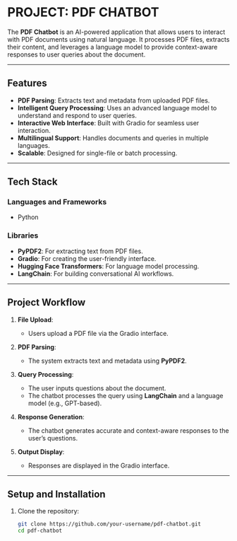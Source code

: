 # PROJECT: PDF CHATBOT  

The **PDF Chatbot** is an AI-powered application that allows users to interact with PDF documents using natural language. It processes PDF files, extracts their content, and leverages a language model to provide context-aware responses to user queries about the document.  

---

## <strong>Features</strong>  

- **PDF Parsing**: Extracts text and metadata from uploaded PDF files.  
- **Intelligent Query Processing**: Uses an advanced language model to understand and respond to user queries.  
- **Interactive Web Interface**: Built with Gradio for seamless user interaction.  
- **Multilingual Support**: Handles documents and queries in multiple languages.  
- **Scalable**: Designed for single-file or batch processing.  

---

## <strong>Tech Stack</strong>  

### <strong>Languages and Frameworks</strong>  
- Python  

### <strong>Libraries</strong>  
- **PyPDF2**: For extracting text from PDF files.  
- **Gradio**: For creating the user-friendly interface.  
- **Hugging Face Transformers**: For language model processing.  
- **LangChain**: For building conversational AI workflows.  

---

## <strong>Project Workflow</strong>  

1. **File Upload**:  
   - Users upload a PDF file via the Gradio interface.  

2. **PDF Parsing**:  
   - The system extracts text and metadata using **PyPDF2**.  

3. **Query Processing**:  
   - The user inputs questions about the document.  
   - The chatbot processes the query using **LangChain** and a language model (e.g., GPT-based).  

4. **Response Generation**:  
   - The chatbot generates accurate and context-aware responses to the user’s questions.  

5. **Output Display**:  
   - Responses are displayed in the Gradio interface.  

---

## <strong>Setup and Installation</strong>  

1. Clone the repository:  
   ```bash  
   git clone https://github.com/your-username/pdf-chatbot.git  
   cd pdf-chatbot  
